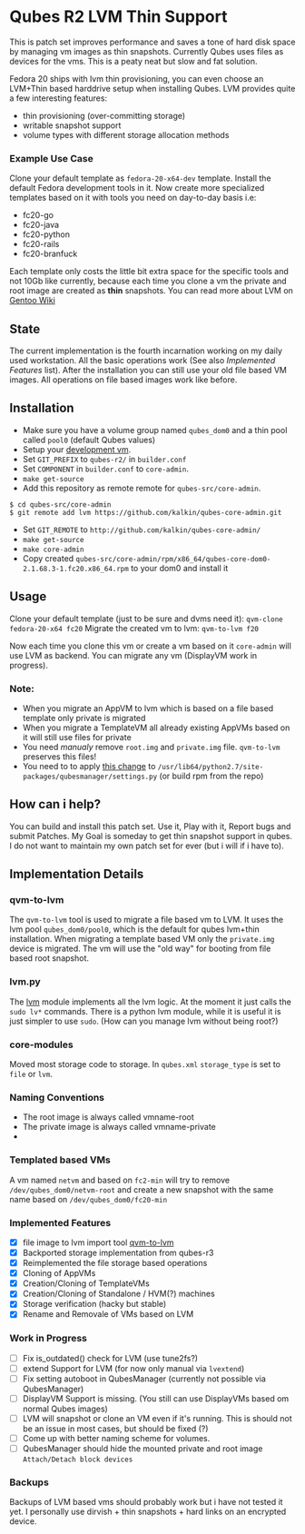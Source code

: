 # Qubes R2 LVM Thin Support

This is patch set improves performance and saves a tone of hard disk space by managing vm images as thin snapshots. Currently Qubes uses files as devices for the vms. This is a peaty neat but slow and fat solution. 

Fedora 20 ships with lvm thin provisioning, you can even choose an LVM+Thin based harddrive setup when installing Qubes. LVM provides quite a few interesting features:
 * thin provisioning (over-committing storage)
 * writable snapshot support
 * volume types with different storage allocation methods

### Example Use Case
Clone  your default template as `fedora-20-x64-dev` template. Install the default Fedora development tools in it. Now create more specialized templates based on it with tools you need on day-to-day basis i.e:
 * fc20-go
 * fc20-java
 * fc20-python
 * fc20-rails
 * fc20-branfuck

Each template only costs the little bit extra space for the specific tools and not 10Gb like currently, because each time you clone a vm the private and root image are created as **thin** snapshots. You can read more about LVM on [Gentoo Wiki](http://wiki.gentoo.org/wiki/LVM#Creating_a_thin_pool)

## State 
The current implementation is the fourth incarnation working on my daily used workstation. All the basic operations work (See also *Implemented Features* list). After the installation you can still use your old file based VM images. All operations on file based images work like before.

## Installation
* Make sure you have a volume group named `qubes_dom0` and a thin pool called `pool0` (default Qubes values)
* Setup your [development vm](https://wiki.qubes-os.org/wiki/DevelopmentWorkflow). 
* Set `GIT_PREFIX` to `qubes-r2/` in `builder.conf`
* Set `COMPONENT` in `builder.conf` to `core-admin`.
* `make get-source`
* Add this repository as remote remote for `qubes-src/core-admin`. 
```
$ cd qubes-src/core-admin 
$ git remote add lvm https://github.com/kalkin/qubes-core-admin.git
```
 * Set `GIT_REMOTE` to `http://github.com/kalkin/qubes-core-admin/`
 * `make get-source`
 * `make core-admin`
 * Copy created `qubes-src/core-admin/rpm/x86_64/qubes-core-dom0-2.1.68.3-1.fc20.x86_64.rpm` to your dom0 and install it

## Usage
Clone your default template (just to be sure and dvms need it):
  `qvm-clone fedora-20-x64 fc20` 
Migrate the created vm to lvm:
 `qvm-to-lvm f20` 

Now each time you clone this vm or create a vm based on it `core-admin` will use LVM as backend. You can migrate any vm (DisplayVM work in progress). 

### Note: 
* When you migrate an AppVM to lvm which is based on a file based template only private is migrated
* When you migrate a TemplateVM all already existing AppVMs based on it will still use files for private
* You need *manualy* remove `root.img` and `private.img` file. `qvm-to-lvm` preserves this files!
* You need to to apply [this change](https://github.com/kalkin/qubes-manager/commit/6b5e8113695893264b527095a23c222196fc5fd1) to `/usr/lib64/python2.7/site-packages/qubesmanager/settings.py` (or build rpm from the repo)

## How can i help?

You can build and install this patch set. Use it, Play with it, Report bugs and submit Patches. My Goal is someday to get thin snapshot support in qubes. I do not want to maintain my own patch set for ever (but i will if i have to).



## Implementation Details

### qvm-to-lvm
 The `qvm-to-lvm` tool is used to migrate a file based vm to LVM. It uses the lvm pool `qubes_dom0/pool0`, which is the default for qubes lvm+thin installation.  When  migrating a template based VM only the `private.img` device is migrated. The vm will use the "old way" for booting from file based root snapshot. 

### lvm.py
The [lvm](/core/storage/lvm.py) module implements all the lvm logic.  At the moment it just calls the `sudo lv*` commands. There is a python lvm module, while it is useful it is just simpler to use `sudo`. (How can you manage lvm without being root?)

### core-modules
Moved most storage code to storage. In `qubes.xml` `storage_type` is set to `file` or `lvm`.

### Naming Conventions

 * The root image is always called vmname-root
 * The private image is always called vmname-private
 *

### Templated based VMs

A vm named `netvm` and based on `fc2-min` will try to remove `/dev/qubes_dom0/netvm-root` and create a new snapshot with the same name based on `/dev/qubes_dom0/fc20-min`

### Implemented Features
 * [x] file image to lvm import tool [qvm-to-lvm](/qvm-tools/qvm-to-lvm)
 * [x] Backported storage implementation from qubes-r3
 * [x] Reimplemented the file storage based operations
 * [x] Cloning of AppVMs
 * [x] Creation/Cloning of TemplateVMs 
 * [x] Creation/Cloning of Standalone / HVM(?) machines
 * [x] Storage verification (hacky but stable)
 * [x] Rename and Removale of VMs based on LVM

### Work in Progress
 * [ ] Fix is_outdated() check for LVM (use tune2fs?)
 * [ ] extend Support for LVM (for now only manual via `lvextend`)
 * [ ] Fix setting autoboot in QubesManager (currently not possible via QubesManager)
 * [ ] DisplayVM Support is missing. (You still can use DisplayVMs based om normal Qubes images)
 * [ ] LVM will snapshot or clone an VM even if it's running. This is should not be an issue in most cases, but should be fixed (?)
 * [ ] Come up with better naming scheme for volumes.
 * [ ] QubesManager should hide the mounted private and root image `Attach/Detach block devices`

### Backups
Backups of LVM based vms should probably work but i have not tested it yet.  I personally use dirvish + thin snapshots + hard links on an encrypted device.
